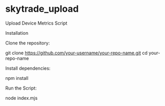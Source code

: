 # skytrade_upload


Upload Device Metrics Script

Installation

Clone the repository:

git clone https://github.com/your-username/your-repo-name.git
cd your-repo-name

Install dependencies:

npm install

Run the Script:

node index.mjs